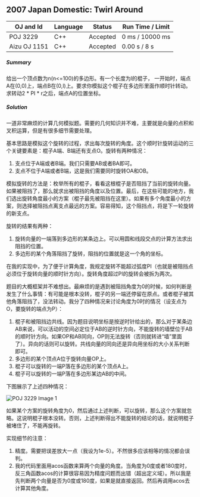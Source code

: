 ## 2007 Japan Domestic: Twirl Around

OJ and Id							| Language	| Status        | Run Time / Limit            |
-----------------------				| --------	| ------------- | -------------               |
POJ 3229							| C++		| Accepted		| 0 ms / 10000 ms	          |
Aizu OJ 1151						| C++		| Accepted		| 0.00 s / 8 s           	  |

##### Summary
给出一个顶点数为n(n<=100)的多边形。有一个长度为l的棍子， 一开始时，端点A在(0,0)上，端点B在(0,l)上。要求你模拟这个棍子在多边形里面作顺时针转动。求转动2 \* PI * r之后，端点A的位置坐标。

##### Solution
一道非常麻烦的计算几何模拟题。需要的几何知识并不难，主要就是向量的点积和叉积运算，但是有很多细节需要处理。

基本思路是模拟这个旋转的过程，求出每次旋转的角度。这个顺时针旋转运动的三个关键要素是：棍子A端、B端还有支点O。旋转有两种情况：

1. 支点位于A端或者B端。我们只需要AB或者BA即可。
2. 支点不位于A端或者B端，这是我们需要同时旋转OA和OB。

模拟旋转的方法是：枚举所有的棍子，看看这根棍子是否阻挡了当前的旋转向量。如果被阻挡了，那么就求出被阻挡的角度以及位置。最后，在这些可能的地方，我们选出旋转角度最小的方案（棍子最先被阻挡在这里）。如果有多个角度最小的方案，则选择被阻挡点离支点最远的方案。容易得知，这个阻挡点，将是下一轮旋转的新支点。

旋转的结果有两种：

1. 旋转向量的一端落到多边形的某条边上。可以用圆和线段交点的计算方法求出阻挡的位置。
2. 多边形的某个角落阻挡了旋转，阻挡的位置就是这一个角的坐标。

在我的实现中，为了便于计算角度，我规定旋转不能超过弧度PI（也就是被阻挡点必须位于旋转向量的顺时针方向）。旋转角度超过PI的旋转会被拆为两次。

题目的大概框架并不难想出。最麻烦的是遇到被阻挡角度为0的时候，如何判断是发生了什么事情：有可能是根本没转，棍子的另一端还停留在原点。或者棍子被其他角落阻挡了，没法转动。我分了四种情况来讨论角度为0时的情况（设支点为O，要旋转的端点为P）：

1. 棍子和被阻挡边共线。因为题目说明坐标是按逆时针给出的，那么对于某条边AB来说，可以活动的空间必定位于AB的逆时针方向，不能旋转的墙壁位于AB的顺时针方向。如果OP和AB同向，OP则无法旋转（否则就转进“墙”里面了）。异向的话则可以旋转。共线向量的同向还是异向用坐标的大小关系判断即可。
2. 多边形的某个顶点A位于旋转向量OP上。
3. 棍子可以旋转的一端P落在多边形的某个顶点A上。
4. 棍子可以旋转的一端P落在多边形某边AB的中间。

下图展示了上述四种情况：

![POJ 3229 Image 1](img/poj3229.jpg "POJ 3229 Image 1")

如果某个方案的旋转角度为0，然后通过上述判断，可以旋转，那么这个方案就忽略。这说明棍子根本没转。否则，上述判断得出不能旋转的结论的话，就说明棍子被堵住了，不能再旋转。

实现细节的注意：

1. 精度。需要把误差放大一点（我设为1e-5）。不然很多应该相等的情况都会误判。
2. 我的代码里面用acos函数来算两个向量的角度。当角度为0度或者180度时，反三角函数acos的计算很容易因为精度问题而出错（超出定义域）。所以我是先判断两个向量是否为0度或180度，如果是就直接返回。然后再调用acos去计算其他角度。